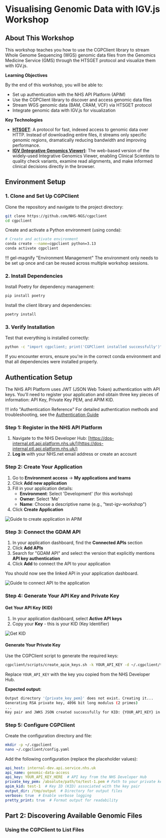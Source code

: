 # Visualising Genomic Data with IGV.js Workshop

## About This Workshop

This workshop teaches you how to use the CGPClient library to stream Whole Genome Sequencing (WGS) genomic data files from the Genomics Medicine Service (GMS) through the HTSGET protocol and visualize them with IGV.js.

**Learning Objectives**

By the end of this workshop, you will be able to:

- Set up authentication with the NHS API Platform (APIM)
- Use the CGPClient library to discover and access genomic data files
- Stream WGS genomic data (BAM, CRAM, VCF) via HTSGET protocol
- Integrate genomic data with IGV.js for visualization

**Key Technologies**

- **[HTSGET](https://samtools.github.io/hts-specs/htsget.html)**: A protocol for fast, indexed access to genomic data over HTTP. Instead of downloading entire files, it streams only specific genomic regions, dramatically reducing bandwidth and improving performance.
- **[IGV (Integrative Genomics Viewer)](https://igv.org/)**: The web-based version of the widely-used Integrative Genomics Viewer, enabling Clinical Scientists to quality check variants, examine read alignments, and make informed clinical decisions directly in the browser.

## Environment Setup

### 1. Clone and Set Up CGPClient

Clone the repository and navigate to the project directory:

```bash
git clone https://github.com/NHS-NGS/cgpclient
cd cgpclient
```

Create and activate a Python environment (using conda):

```bash
# Create and activate environment
conda create --name=cgpclient python=3.13
conda activate cgpclient
```

!!! gel-magnify "Environment Management"
    The environment only needs to be set up once and can be reused across multiple workshop sessions.

### 2. Install Dependencies

Install Poetry for dependency management:

```bash
pip install poetry
```

Install the client library and dependencies:

```bash
poetry install
```

### 3. Verify Installation

Test that everything is installed correctly:

```bash
python -c "import cgpclient; print('CGPClient installed successfully')"
```

If you encounter errors, ensure you're in the correct conda environment and that all dependencies were installed properly.


## Authentication Setup

The NHS API Platform uses JWT (JSON Web Token) authentication with API keys. You'll need to register your application and obtain three key pieces of information: API Key, Private Key PEM, and APIM KID.

!!! info "Authentication Reference"
    For detailed authentication methods and troubleshooting, see the [Authentication Guide](../set_up/auth.md)

### Step 1: Register in the NHS API Platform

1. Navigate to the NHS Developer Hub: [https://dos-internal.ptl.api.platform.nhs.uk/](https://dos-internal.ptl.api.platform.nhs.uk/)
2. **Log in** with your NHS.net email address or create an account

### Step 2: Create Your Application

1. Go to **Environment access** → **My applications and teams**
2. Click **Add new application**
3. Fill in your application details:
   - **Environment**: Select 'Development' (for this workshop)
   - **Owner**: Select 'Me'
   - **Name**: Choose a descriptive name (e.g., "test-igv-workshop")
4. Click **Create Application**

![Guide to create application in APIM](../assets/img/create_app_in_apim.jpg)

### Step 3: Connect the GDAM API

1. In your application dashboard, find the **Connected APIs** section
2. Click **Add APIs**
3. Search for "GDAM API" and select the version that explicitly mentions **API key authentication**
4. Click **Add** to connect the API to your application

You should now see the linked API in your application dashboard.

![Guide to connect API to the application](../assets/img/link_api_in_apim.png)

### Step 4: Generate Your API Key and Private Key

#### Get Your API Key (KID)
1. In your application dashboard, select **Active API keys**
2. Copy your **Key** - this is your KID (Key Identifier)

![Get KID](../assets/img/get_apim_key.png)

#### Generate Your Private Key
Use the CGPClient script to generate the required keys:

```bash
cgpclient/scripts/create_apim_keys.sh -k YOUR_API_KEY -d ~/.cgpclient/test-1.pem
```

Replace `YOUR_API_KEY` with the key you copied from the NHS Developer Hub.

**Expected output:**
```bash
Output directory '{private_key_pem}' does not exist. Creating it...
Generating RSA private key, 4096 bit long modulus (2 primes)
...
Key pair and JWKS JSON created successfully for KID: {YOUR_API_KEY} in directory: ~/.cgpclient/
```

### Step 5: Configure CGPClient

Create the configuration directory and file:

```bash
mkdir -p ~/.cgpclient
nano ~/.cgpclient/config.yaml
```

Add the following configuration (replace the placeholder values):

```yaml
api_host: internal-dev.api.service.nhs.uk 
api_name: genomic-data-access
api_key: YOUR_API_KEY_HERE  # API key from the NHS Developer Hub
private_key_pem: /absolute/path/to/test-1.pem # Path to your private key
apim_kid: test-1  # Key ID (KID) associated with the key pair
output_dir: /tmp/output  # Directory for output files
verbose: true  # Enable verbose logging
pretty_print: true  # Format output for readability
```

## Part 2: Discovering Available Genomic Files

### Using the CGPClient to List Files